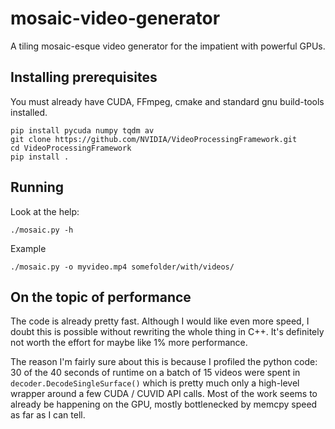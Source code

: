 # mosaic-video-generator
A tiling mosaic-esque video generator for the impatient with powerful GPUs.

## Installing prerequisites
You must already have CUDA, FFmpeg, cmake and standard gnu build-tools installed.

    pip install pycuda numpy tqdm av
    git clone https://github.com/NVIDIA/VideoProcessingFramework.git
    cd VideoProcessingFramework
    pip install .

## Running
Look at the help:

    ./mosaic.py -h

Example

    ./mosaic.py -o myvideo.mp4 somefolder/with/videos/

## On the topic of performance
The code is already pretty fast.
Although I would like even more speed, I doubt this is possible without rewriting the whole thing in C++.
It's definitely not worth the effort for maybe like 1% more performance.

The reason I'm fairly sure about this is because I profiled the python code: 30 of the 40 seconds of runtime
on a batch of 15 videos were spent in `decoder.DecodeSingleSurface()` which is pretty much only a high-level wrapper
around a few CUDA / CUVID API calls.
Most of the work seems to already be happening on the GPU, mostly bottlenecked by memcpy speed as far as I can tell.
